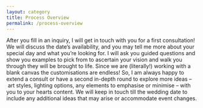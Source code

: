 ```yaml
---
layout: category
title: Process Overview
permalink: /process-overview
---
```


After you fill in an inquiry, I will get in touch with you for a first consultation! We will discuss the date’s availability, and you may tell me more about your special day and what you’re looking for. I will ask you guided questions and show you examples to pick from to ascertain your vision and walk you through they will be brought to life. Since we are (literally!) working with a blank canvas the customisations are endless! So, I am always happy to extend a consult or have a second in-depth round to explore more ideas – art styles, lighting options, any elements to emphasise or minimise – with you to your hearts content. We will keep in touch till the wedding date to include any additional ideas that may arise or accommodate event changes.
